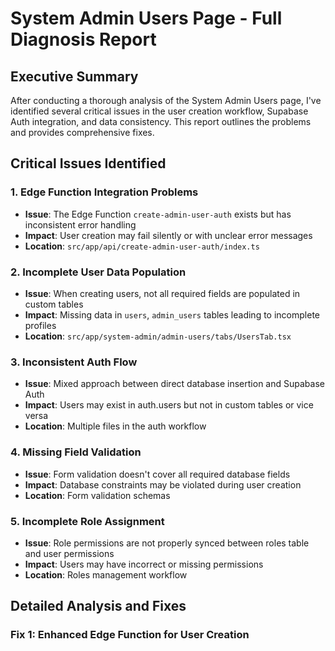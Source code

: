# System Admin Users Page - Full Diagnosis Report

## Executive Summary
After conducting a thorough analysis of the System Admin Users page, I've identified several critical issues in the user creation workflow, Supabase Auth integration, and data consistency. This report outlines the problems and provides comprehensive fixes.

## Critical Issues Identified

### 1. **Edge Function Integration Problems**
- **Issue**: The Edge Function `create-admin-user-auth` exists but has inconsistent error handling
- **Impact**: User creation may fail silently or with unclear error messages
- **Location**: `src/app/api/create-admin-user-auth/index.ts`

### 2. **Incomplete User Data Population**
- **Issue**: When creating users, not all required fields are populated in custom tables
- **Impact**: Missing data in `users`, `admin_users` tables leading to incomplete profiles
- **Location**: `src/app/system-admin/admin-users/tabs/UsersTab.tsx`

### 3. **Inconsistent Auth Flow**
- **Issue**: Mixed approach between direct database insertion and Supabase Auth
- **Impact**: Users may exist in auth.users but not in custom tables or vice versa
- **Location**: Multiple files in the auth workflow

### 4. **Missing Field Validation**
- **Issue**: Form validation doesn't cover all required database fields
- **Impact**: Database constraints may be violated during user creation
- **Location**: Form validation schemas

### 5. **Incomplete Role Assignment**
- **Issue**: Role permissions are not properly synced between roles table and user permissions
- **Impact**: Users may have incorrect or missing permissions
- **Location**: Roles management workflow

## Detailed Analysis and Fixes

### Fix 1: Enhanced Edge Function for User Creation